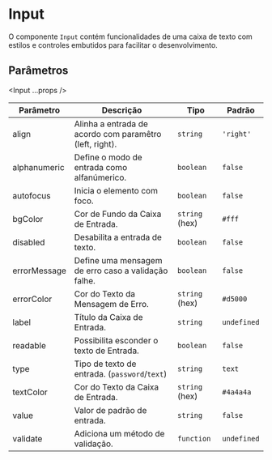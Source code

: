 # Input

O componente `Input` contém funcionalidades de uma caixa de texto com estilos e controles embutidos para facilitar o desenvolvimento.

<!-- @example ./example/Example.html -->

## Parâmetros

<Input ...props />

| Parâmetro   | Descrição                                               | Tipo            | Padrão     |
|-------------|---------------------------------------------------------|-----------------|------------|
| align       | Alinha a entrada de acordo com paramêtro (left, right). | `string`        | `'right'`  |
| alphanumeric| Define o modo de entrada como alfanúmerico.             | `boolean`       | `false`    |
| autofocus   | Inicia o elemento com foco.                             | `boolean`       | `false`    |
| bgColor     | Cor de Fundo da Caixa de Entrada.                       | `string` (hex)  | `#fff`     |
| disabled    | Desabilita a entrada de texto.                          | `boolean`       | `false`    |
| errorMessage| Define uma mensagem de erro caso a validação falhe.     | `boolean`       | `false`    |
| errorColor  | Cor do Texto da Mensagem de Erro.                       | `string` (hex)  | `#d5000`   |
| label       | Título da Caixa de Entrada.                             | `string`        | `undefined`|
| readable    | Possibilita esconder o texto de Entrada.                | `boolean`       | `false`    |
| type        | Tipo de texto de entrada. (`password`/`text`)           | `string`        | `text`     |
| textColor   | Cor do Texto da Caixa de Entrada.                       | `string` (hex)  | `#4a4a4a`  |
| value       | Valor de padrão de entrada.                             | `string`        | `false`    |
| validate    | Adiciona um método de validação.                        | `function`      | `undefined`|